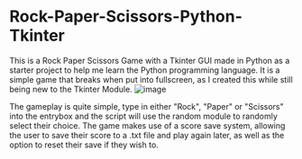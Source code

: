 # Rock-Paper-Scissors-Python-Tkinter
This is a Rock Paper Scissors Game with a Tkinter GUI made in Python as a starter project to help me learn the Python programming language.
It is a simple game that breaks when put into fullscreen, as I created this while still being new to the Tkinter Module.
![image](https://github.com/rameen-rastok/Rock-Paper-Scissors-Python-Tkinter/assets/148443661/7885cea2-6e72-45ca-89a8-f9591471adc3)

The gameplay is quite simple, type in either "Rock", "Paper" or "Scissors" into the entrybox and the script will use the random module to randomly select their choice. The game makes use of a score save system, allowing the user to save their score to a .txt file and play again later, as well as the option to reset their save if they wish to.
